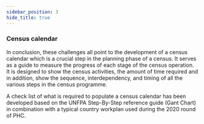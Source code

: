```yaml
---
sidebar_position: 3
hide_title: true
---
```


### Census calendar

In conclusion, these challenges all point to the development of a census calendar which is a crucial step in the planning phase of a census. It serves as a guide to measure the progress of each stage of the census operation. It is designed to show the census activities, the amount of time required and in addition, show the sequence, interdependency, and timing of all the various steps in the census programme.

A check list of what is required to populate a census calendar has been developed based on the UNFPA Step-By-Step reference guide (Gant Chart) in combination with a typical country workplan used during the 2020 round of PHC.